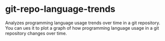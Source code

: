 # git-repo-language-trends
Analyzes programming language usage trends over time in a git repository. You can ues it to plot a graph of how programming language usage in a git repository changes over time.
